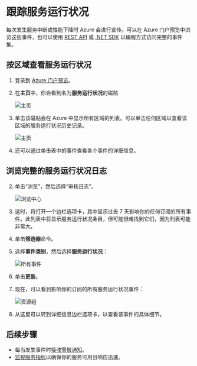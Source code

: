 <properties 
	pageTitle="跟踪服务运行状况" 
	description="在 Azure 遇到性能下降或服务中断及时发现。" 
	authors="stepsic-microsoft-com" 
	manager="kamrani" 
	editor="" 
	services="azure-portal" 
	documentationCenter="na"/>

<tags
	ms.service="monitoring-and-diagnostics"
	ms.workload="na"
	ms.tgt_pltfrm="na"
	ms.devlang="na"
	ms.topic="article"
	ms.date="09/08/2015"
	wacn.date="05/09/2016"
	ms.author="robb"/>

# 跟踪服务运行状况

每次发生服务中断或性能下降时 Azure 会进行宣传。可以在 Azure 门户预览中浏览这些事件，也可以使用 [REST API](https://msdn.microsoft.com/zh-cn/library/azure/dn931927.aspx) 或 [.NET SDK](https://www.nuget.org/packages/Microsoft.Azure.Insights/) 以编程方式访问完整的事件集。

## 按区域查看服务运行状况

1. 登录到 [Azure 门户预览](https://portal.azure.cn/)。

2. 在**主页**中，你会看到名为**服务运行状况**的磁贴

    ![主页](./media/insights-service-health/Insights_Home.png)

3. 单击该磁贴会在 Azure 中显示所有区域的列表。可以单击任何区域以查看该区域的服务运行状况历史记录。

    ![主页](./media/insights-service-health/Insights_Regions.png)

4. 还可以通过单击表中的事件查看各个事件的详细信息。

## 浏览完整的服务运行状况日志

2. 单击“浏览”，然后选择“审核日志”。  

    ![浏览中心](./media/insights-service-health/Insights_Browse.png)

3. 这时，将打开一个边栏选项卡，其中显示过去 7 天影响你的任何订阅的所有事件。此列表中将显示服务运行状况条目，但可能很难找到它们，因为列表可能非常大。

4. 单击**筛选器**命令。

5. 选择**事件类别**，然后选择**服务运行状况**：

    ![所有事件](./media/insights-service-health/Insights_Filter.png)

6. 单击**更新**。

7. 现在，可以看到影响你的订阅的所有服务运行状况事件︰

    ![资源组](./media/insights-service-health/Insights_HealthEvent.png)

8. 从这里可以转到详细信息边栏选项卡，以查看该事件的具体细节。
   
## 后续步骤

* 每当发生事件时[接收警报通知](/documentation/articles/insights-receive-alert-notifications/)。
* [监视服务指标](/documentation/articles/insights-how-to-customize-monitoring/)以确保你的服务可用且响应迅速。
 
<!---HONumber=Mooncake_0503_2016-->
